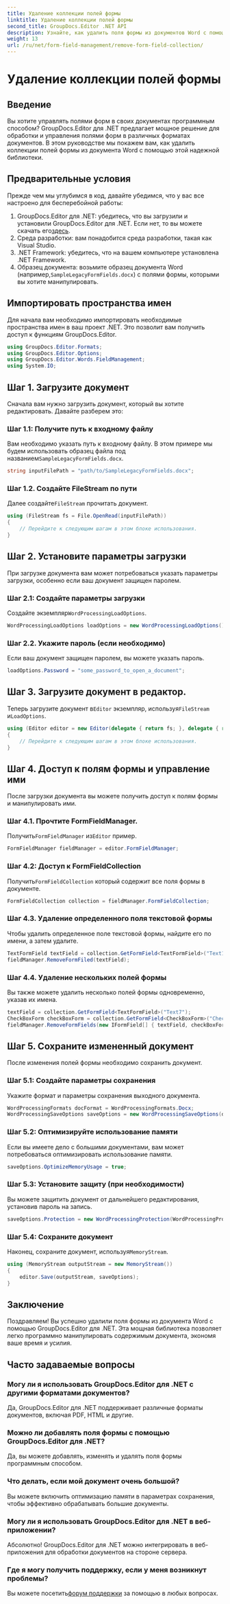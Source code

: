 ```yaml
---
title: Удаление коллекции полей формы
linktitle: Удаление коллекции полей формы
second_title: GroupDocs.Editor .NET API
description: Узнайте, как удалить поля формы из документов Word с помощью GroupDocs.Editor для .NET, с помощью этого пошагового руководства. Идеально подходит для разработчиков.
weight: 13
url: /ru/net/form-field-management/remove-form-field-collection/
---
```


# Удаление коллекции полей формы

## Введение
Вы хотите управлять полями форм в своих документах программным способом? GroupDocs.Editor для .NET предлагает мощное решение для обработки и управления полями форм в различных форматах документов. В этом руководстве мы покажем вам, как удалить коллекции полей формы из документа Word с помощью этой надежной библиотеки. 
## Предварительные условия
Прежде чем мы углубимся в код, давайте убедимся, что у вас все настроено для бесперебойной работы:
1. GroupDocs.Editor для .NET: убедитесь, что вы загрузили и установили GroupDocs.Editor для .NET. Если нет, то вы можете скачать его[здесь](https://releases.groupdocs.com/editor/net/).
2. Среда разработки: вам понадобится среда разработки, такая как Visual Studio.
3. .NET Framework: убедитесь, что на вашем компьютере установлена .NET Framework.
4.  Образец документа: возьмите образец документа Word (например,`SampleLegacyFormFields.docx`) с полями формы, которыми вы хотите манипулировать.

## Импортировать пространства имен
Для начала вам необходимо импортировать необходимые пространства имен в ваш проект .NET. Это позволит вам получить доступ к функциям GroupDocs.Editor.
```csharp
using GroupDocs.Editor.Formats;
using GroupDocs.Editor.Options;
using GroupDocs.Editor.Words.FieldManagement;
using System.IO;
```
## Шаг 1. Загрузите документ
Сначала вам нужно загрузить документ, который вы хотите редактировать. Давайте разберем это:
### Шаг 1.1: Получите путь к входному файлу
 Вам необходимо указать путь к входному файлу. В этом примере мы будем использовать образец файла под названием`SampleLegacyFormFields.docx`.
```csharp
string inputFilePath = "path/to/SampleLegacyFormFields.docx";
```
### Шаг 1.2. Создайте FileStream по пути
 Далее создайте`FileStream` прочитать документ.
```csharp
using (FileStream fs = File.OpenRead(inputFilePath))
{
    // Перейдите к следующим шагам в этом блоке использования.
}
```
## Шаг 2. Установите параметры загрузки
При загрузке документа вам может потребоваться указать параметры загрузки, особенно если ваш документ защищен паролем.
### Шаг 2.1: Создайте параметры загрузки
 Создайте экземпляр`WordProcessingLoadOptions`.
```csharp
WordProcessingLoadOptions loadOptions = new WordProcessingLoadOptions();
```
### Шаг 2.2. Укажите пароль (если необходимо)
Если ваш документ защищен паролем, вы можете указать пароль.
```csharp
loadOptions.Password = "some_password_to_open_a_document";
```
## Шаг 3. Загрузите документ в редактор.
 Теперь загрузите документ в`Editor` экземпляр, используя`FileStream` и`LoadOptions`.
```csharp
using (Editor editor = new Editor(delegate { return fs; }, delegate { return loadOptions; }))
{
    // Перейдите к следующим шагам в этом блоке использования.
}
```
## Шаг 4. Доступ к полям формы и управление ими
После загрузки документа вы можете получить доступ к полям формы и манипулировать ими.
### Шаг 4.1. Прочтите FormFieldManager.
 Получить`FormFieldManager` из`Editor` пример.
```csharp
FormFieldManager fieldManager = editor.FormFieldManager;
```
### Шаг 4.2: Доступ к FormFieldCollection
 Получить`FormFieldCollection` который содержит все поля формы в документе.
```csharp
FormFieldCollection collection = fieldManager.FormFieldCollection;
```
### Шаг 4.3. Удаление определенного поля текстовой формы
Чтобы удалить определенное поле текстовой формы, найдите его по имени, а затем удалите.
```csharp
TextFormField textField = collection.GetFormField<TextFormField>("Text1");
fieldManager.RemoveFormFiled(textField);
```
### Шаг 4.4. Удаление нескольких полей формы
Вы также можете удалить несколько полей формы одновременно, указав их имена.
```csharp
textField = collection.GetFormField<TextFormField>("Text7");
CheckBoxForm checkBoxForm = collection.GetFormField<CheckBoxForm>("Check2");
fieldManager.RemoveFormFields(new IFormField[] { textField, checkBoxForm });
```
## Шаг 5. Сохраните измененный документ
После изменения полей формы необходимо сохранить документ.
### Шаг 5.1: Создайте параметры сохранения
Укажите формат и параметры сохранения выходного документа.
```csharp
WordProcessingFormats docFormat = WordProcessingFormats.Docx;
WordProcessingSaveOptions saveOptions = new WordProcessingSaveOptions(docFormat);
```
### Шаг 5.2: Оптимизируйте использование памяти
Если вы имеете дело с большими документами, вам может потребоваться оптимизировать использование памяти.
```csharp
saveOptions.OptimizeMemoryUsage = true;
```
### Шаг 5.3: Установите защиту (при необходимости)
Вы можете защитить документ от дальнейшего редактирования, установив пароль на запись.
```csharp
saveOptions.Protection = new WordProcessingProtection(WordProcessingProtectionType.AllowOnlyFormFields, "write_password");
```
### Шаг 5.4: Сохраните документ
 Наконец, сохраните документ, используя`MemoryStream`.
```csharp
using (MemoryStream outputStream = new MemoryStream())
{
    editor.Save(outputStream, saveOptions);
}
```

## Заключение
Поздравляем! Вы успешно удалили поля формы из документа Word с помощью GroupDocs.Editor для .NET. Эта мощная библиотека позволяет легко программно манипулировать содержимым документа, экономя ваше время и усилия.
## Часто задаваемые вопросы
### Могу ли я использовать GroupDocs.Editor для .NET с другими форматами документов?
Да, GroupDocs.Editor для .NET поддерживает различные форматы документов, включая PDF, HTML и другие.
### Можно ли добавлять поля формы с помощью GroupDocs.Editor для .NET?
Да, вы можете добавлять, изменять и удалять поля формы программным способом.
### Что делать, если мой документ очень большой?
Вы можете включить оптимизацию памяти в параметрах сохранения, чтобы эффективно обрабатывать большие документы.
### Могу ли я использовать GroupDocs.Editor для .NET в веб-приложении?
Абсолютно! GroupDocs.Editor для .NET можно интегрировать в веб-приложения для обработки документов на стороне сервера.
### Где я могу получить поддержку, если у меня возникнут проблемы?
 Вы можете посетить[форум поддержки](https://forum.groupdocs.com/c/editor/20) за помощью в любых вопросах.